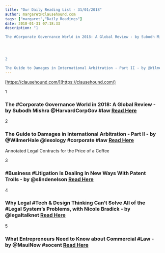 ```yaml
---
title: "Our Daily Reading List - 31/01/2018"
author: margaret@clausehound.com
tags: ["margaret","Daily Readings"]
date: 2018-01-31 07:18:33
description: "1

The #Corporate Governance World in 2018: A Global Review - by Subodh Mishra @HarvardCorpGov #law Read Here

 


2

The Guide to Damages in International Arbitration - Part II - by @WilmerHale @l..."
---
```


[https://clausehound.com/](https://clausehound.com/)

1

### The #Corporate Governance World in 2018: A Global Review - by Subodh Mishra @HarvardCorpGov #law [Read Here](https://goo.gl/tFw5SJ)

 

2

### The Guide to Damages in International Arbitration - Part II - by @WilmerHale @lexology #corporate #law [Read Here](https://goo.gl/EUuXGU)

Annotated Legal Contracts
for the Price of a Coffee

3

### #Business #Litigation Is Dealing In New Ways With Patent Trolls - by @slindenelson  [Read Here](https://goo.gl/9wEfWt)

 

4

### Why Legal #Tech & Design Thinking Can’t Solve All of the #Legal System’s Problems, with Nicole Bradick - by @legaltalknet  [Read Here](https://goo.gl/NFJmdN)

 

5

### What Entrepreneurs Need to Know about Commercial #Law - by @MauiNow #socent [Read Here](https://goo.gl/6B9Lj3)

 